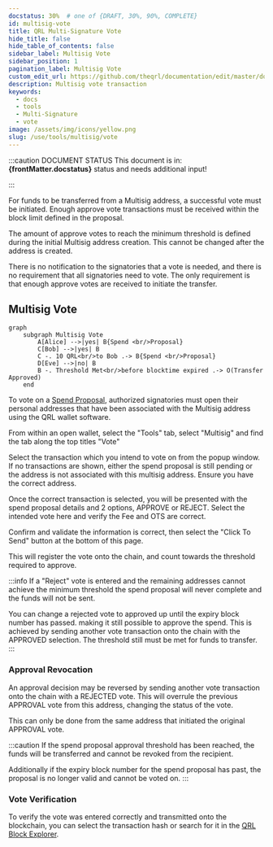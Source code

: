 ```yaml
---
docstatus: 30%  # one of {DRAFT, 30%, 90%, COMPLETE}
id: multisig-vote
title: QRL Multi-Signature Vote
hide_title: false
hide_table_of_contents: false
sidebar_label: Multisig Vote
sidebar_position: 1
pagination_label: Multisig Vote
custom_edit_url: https://github.com/theqrl/documentation/edit/master/docs/basics/what-is-qrl.md
description: Multisig vote transaction
keywords:
  - docs
  - tools
  - Multi-Signature
  - vote
image: /assets/img/icons/yellow.png
slug: /use/tools/multisig/vote
---
```


:::caution DOCUMENT STATUS 
<span>This document is in: <b>{frontMatter.docstatus}</b> status and needs additional input!</span>

:::


For funds to be transferred from a Multisig address, a successful vote must be initiated. Enough approve vote transactions must be received within the block limit defined in the proposal.

The amount of approve votes to reach the minimum threshold is defined during the initial Multisig address creation. This cannot be changed after the address is created.

There is no notification to the signatories that a vote is needed, and there is no requirement that all signatories need to vote. The only requirement is that enough approve votes are received to initiate the transfer.

## Multisig Vote

```mermaid
graph
    subgraph Multisig Vote
        A[Alice] -->|yes| B{Spend <br/>Proposal}
        C[Bob] -->|yes| B
        C -. 10 QRL<br/>to Bob .-> B{Spend <br/>Proposal}
        D[Eve] -->|no| B
        B -. Threshold Met<br/>before blocktime expired .-> O(Transfer Approved)
    end    
```

To vote on a [Spend Proposal](/use/tools/multisig/spend-proposal), authorized signatories must open their personal addresses that have been associated with the Multisig address using the QRL wallet software.

From within an open wallet, select the "Tools" tab, select "Multisig" and find the tab along the top titles "Vote"

Select the transaction which you intend to vote on from the popup window. If no transactions are shown, either the spend proposal is still pending or the address is not associated with this multisig address. Ensure you have the correct address.

 Once the correct transaction is selected, you will be presented with the spend proposal details and 2 options, APPROVE or REJECT. Select the intended vote here and verify the Fee and OTS are correct. 

 Confirm and validate the information is correct, then select the "Click To Send" button at the bottom of this page.

This will register the vote onto the chain, and count towards the threshold required to approve.

:::info
If a "Reject" vote is entered and the remaining addresses cannot achieve the minimum threshold the spend proposal will never complete and the funds will not be sent.

You can change a rejected vote to approved up until the expiry block number has passed. making it still possible to approve the spend. This is achieved by sending another vote transaction onto the chain with the APPROVED selection. The threshold still must be met for funds to transfer.
:::

### Approval Revocation

An approval decision may be reversed by sending another vote transaction onto the chain with a REJECTED vote. This will overrule the previous APPROVAL vote from this address, changing the status of the vote.

This can only be done from the same address that initiated the original APPROVAL vote. 

:::caution
If the spend proposal approval threshold has been reached, the funds will be transferred and cannot be revoked from the recipient.

Additionally if the expiry block number for the spend proposal has past, the proposal is no longer valid and cannot be voted on.
:::
 

### Vote Verification

To verify the vote was entered correctly and transmitted onto the blockchain, you can select the transaction hash or search for it in the [QRL Block Explorer](https://explorer.theqrl.org). 
